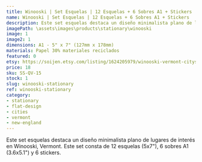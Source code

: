 ```yaml
---
title: Winooski | Set Esquelas | 12 Esquelas + 6 Sobres A1 + Stickers
name: Winooski | Set Esquelas | 12 Esquelas + 6 Sobres A1 + Stickers
description: Este set esquelas destaca un diseño minimalista plano de lugares de interés en Winooski, Vermont. Este set consta de 12 esquelas (5x7"), 6 sobres A1 (3.6x5.1") y 6 stickers. 
imagePath: \assets\images\products\stationary\winooski
image: 1
image2: 1
dimensions: A1 - 5" x 7" (127mm x 178mm)
materials: Papel 30% materiales reciclados
featured: 0
etsy: https://soijen.etsy.com/listing/1624205979/winooski-vermont-cityscape-stationary
price: 18
sku: SS-QV-15
stock: 1
slug: winooski-stationary
ref: winooski-stationary
category:
- stationary
- flat-design
- cities
- vermont
- new-england
---
```

Este set esquelas destaca un diseño minimalista plano de lugares de interés en Winooski, Vermont. Este set consta de 12 esquelas (5x7"), 6 sobres A1 (3.6x5.1") y 6 stickers. 

